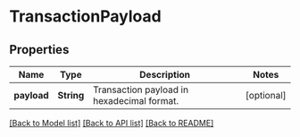 # TransactionPayload

## Properties
Name | Type | Description | Notes
------------ | ------------- | ------------- | -------------
**payload** | **String** | Transaction payload in hexadecimal format. | [optional] 

[[Back to Model list]](../README.md#documentation-for-models) [[Back to API list]](../README.md#documentation-for-api-endpoints) [[Back to README]](../README.md)


